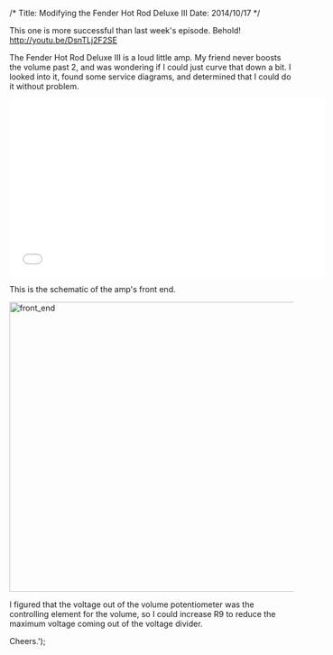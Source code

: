 /*
Title: Modifying the Fender Hot Rod Deluxe III
Date: 2014/10/17
*/

This one is more successful than last week's episode. Behold! <a href="http://youtu.be/DsnTLj2F2SE">http://youtu.be/DsnTLj2F2SE</a>

The Fender Hot Rod Deluxe III is a loud little amp.  My friend never boosts the volume past 2, and was wondering if I could just curve that down a bit. I looked into it, found some service diagrams, and determined that I could do it without problem.

<iframe src="//www.youtube.com/embed/DsnTLj2F2SE?rel=0" width="560" height="315" frameborder="0" allowfullscreen="allowfullscreen"></iframe>

<!--more-->

This is the schematic of the amp's front end.

<a href="http://tinmanelectronics.com/wp-content/uploads/2014/12/front_end.jpg"><img class="alignnone wp-image-199 size-full" src="http://tinmanelectronics.com/wp-content/uploads/2014/12/front_end.jpg" alt="front_end" width="771" height="514" /></a>

I figured that the voltage out of the volume potentiometer was the controlling element for the volume, so I could increase R9 to reduce the maximum voltage coming out of the voltage divider.

Cheers.');
